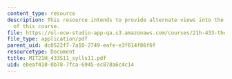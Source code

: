```yaml
---
content_type: resource
description: This resource intends to provide alternate views into the instruction
  of this course.
file: https://ol-ocw-studio-app-qa.s3.amazonaws.com/courses/21h-433-the-age-of-reason-europe-from-the-17th-to-the-early-19th-centuries-spring-2011/ebeaf4100b787fca6945ec878a6c4c14_MIT21H_433S11_sylls11.pdf
file_type: application/pdf
parent_uid: dc0522f7-7a10-2749-eafe-e3f614f86f6f
resourcetype: Document
title: MIT21H_433S11_sylls11.pdf
uid: ebeaf410-0b78-7fca-6945-ec878a6c4c14
---
```

